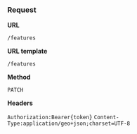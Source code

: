 ### Request

**URL**

`/features`

**URL template**

`/features`

**Method**

`PATCH`

**Headers**

`Authorization:Bearer{token}`
`Content-Type:application/geo+json;charset=UTF-8`
